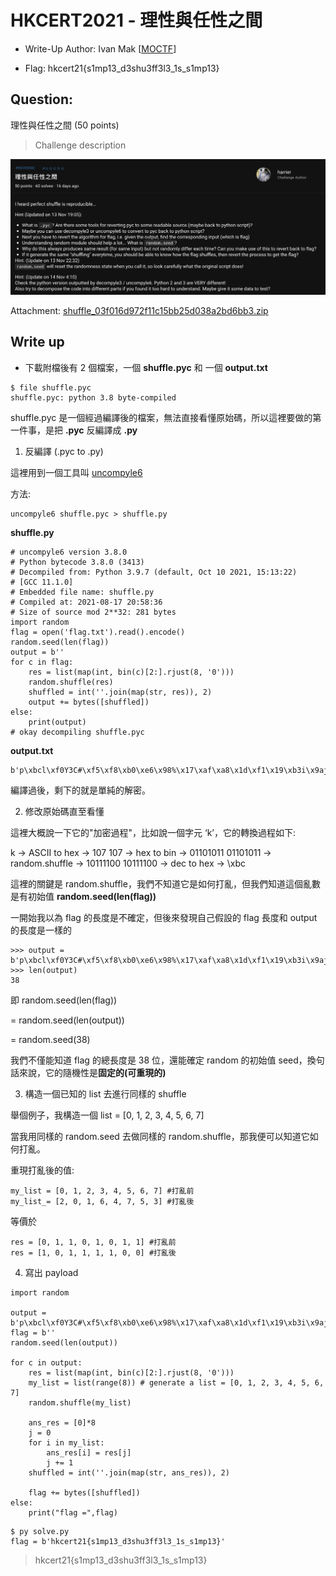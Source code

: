 # HKCERT2021 - 理性與任性之間
- Write-Up Author: Ivan Mak \[[MOCTF](https://hackmd.io/JH0dysBTSx6H1o1PZ7OqWg)\]

- Flag: hkcert21{s1mp13_d3shu3ff3l3_1s_s1mp13}

## **Question:**
理性與任性之間 (50 points)

>Challenge description

![img](./img/1.png)

Attachment: [shuffle_03f016d972f11c15bb25d038a2bd6bb3.zip](./shuffle_03f016d972f11c15bb25d038a2bd6bb3.zip)

## Write up
- 下載附檔後有 2 個檔案，一個 **shuffle.pyc** 和 一個 **output.txt**

```
$ file shuffle.pyc
shuffle.pyc: python 3.8 byte-compiled
```

shuffle.pyc 是一個經過編譯後的檔案，無法直接看懂原始碼，所以這裡要做的第一件事，是把 **.pyc** 反編譯成 **.py**

1. 反編譯 (.pyc to .py)

這裡用到一個工具叫 [uncompyle6](https://asciinema.org/a/171997)

方法:

```
uncompyle6 shuffle.pyc > shuffle.py
```

**shuffle.py**

```
# uncompyle6 version 3.8.0
# Python bytecode 3.8.0 (3413)
# Decompiled from: Python 3.9.7 (default, Oct 10 2021, 15:13:22)
# [GCC 11.1.0]
# Embedded file name: shuffle.py
# Compiled at: 2021-08-17 20:58:36
# Size of source mod 2**32: 281 bytes
import random
flag = open('flag.txt').read().encode()
random.seed(len(flag))
output = b''
for c in flag:
    res = list(map(int, bin(c)[2:].rjust(8, '0')))
    random.shuffle(res)
    shuffled = int(''.join(map(str, res)), 2)
    output += bytes([shuffled])
else:
    print(output)
# okay decompiling shuffle.pyc

```

**output.txt**

```
b'p\xbcl\xf0Y3C#\xf5\xf8\xb0\xe6\x98%\x17\xaf\xa8\x1d\xf1\x19\xb3i\x9aj\x1e\xccx\xb7F\xea\xfa]\r\xf1X\xc1\x8e\xee'

```

編譯過後，剩下的就是單純的解密。

2. 修改原始碼直至看懂

這裡大概說一下它的"加密過程"，比如說一個字元 ‘k’，它的轉換過程如下:

k -> ASCII to hex -> 107
107 -> hex to bin -> 01101011
01101011 -> random.shuffle -> 10111100
10111100 -> dec to hex -> \xbc

這裡的關鍵是 random.shuffle，我們不知道它是如何打亂，但我們知道這個亂數是有初始值 **random.seed(len(flag))**

一開始我以為 flag 的長度是不確定，但後來發現自己假設的 flag 長度和 output 的長度是一樣的

```
>>> output = b'p\xbcl\xf0Y3C#\xf5\xf8\xb0\xe6\x98%\x17\xaf\xa8\x1d\xf1\x19\xb3i\x9aj\x1e\xccx\xb7F\xea\xfa]\r\xf1X\xc1\x8e\xee'
>>> len(output)
38
```

即 random.seed(len(flag))

= random.seed(len(output))

= random.seed(38)

我們不僅能知道 flag 的總長度是 38 位，還能確定 random 的初始值 seed，換句話來說，它的隨機性是**固定的(可重現的)**

3. 構造一個已知的 list 去進行同樣的 shuffle

舉個例子，我構造一個 list = [0, 1, 2, 3, 4, 5, 6, 7]

當我用同樣的 random.seed 去做同樣的 random.shuffle，那我便可以知道它如何打亂。

重現打亂後的值:

```
my_list = [0, 1, 2, 3, 4, 5, 6, 7] #打亂前
my_list_= [2, 0, 1, 6, 4, 7, 5, 3] #打亂後
```

等價於

```
res = [0, 1, 1, 0, 1, 0, 1, 1] #打亂前
res = [1, 0, 1, 1, 1, 1, 0, 0] #打亂後
```

4. 寫出 payload
```
import random

output = b'p\xbcl\xf0Y3C#\xf5\xf8\xb0\xe6\x98%\x17\xaf\xa8\x1d\xf1\x19\xb3i\x9aj\x1e\xccx\xb7F\xea\xfa]\r\xf1X\xc1\x8e\xee'
flag = b''
random.seed(len(output))

for c in output:
    res = list(map(int, bin(c)[2:].rjust(8, '0')))
    my_list = list(range(8)) # generate a list = [0, 1, 2, 3, 4, 5, 6, 7]
    random.shuffle(my_list)

    ans_res = [0]*8
    j = 0
    for i in my_list:
        ans_res[i] = res[j]
        j += 1
    shuffled = int(''.join(map(str, ans_res)), 2)

    flag += bytes([shuffled])
else:
    print("flag =",flag)    

```

```
$ py solve.py
flag = b'hkcert21{s1mp13_d3shu3ff3l3_1s_s1mp13}'

```

> hkcert21{s1mp13_d3shu3ff3l3_1s_s1mp13}
